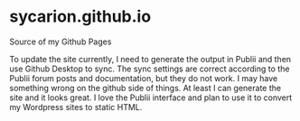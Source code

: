 # sycarion.github.io
Source of my Github Pages

To update the site currently, I need to generate the output in Publii and then use Github Desktop to sync. The sync settings are correct according to the Publii forum posts and documentation, but they do not work. I may have something wrong on the github side of things.
At least I can generate the site and it looks great. I love the Publii interface and plan to use it to convert my Wordpress sites to static HTML.
